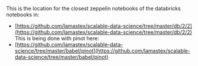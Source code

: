 This is the location for the closest zeppelin notebooks of the databricks notebooks in:
* [https://github.com/lamastex/scalable-data-science/tree/master/db/2/2](https://github.com/lamastex/scalable-data-science/tree/master/db/2/2)
This is being done with pinot here:
* [https://github.com/lamastex/scalable-data-science/tree/master/babel/pinot](https://github.com/lamastex/scalable-data-science/tree/master/babel/pinot)
